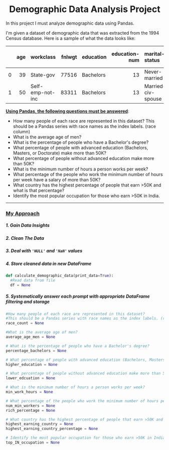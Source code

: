 <h1 align="center"> Demographic Data Analysis Project </h1>

In this project I must analyze demographic data using Pandas. 

I'm given a dataset of demographic data that was extracted from the 1994 Census database. Here is a sample of what the data looks like:

|    |   age | workclass        |   fnlwgt | education   |   education-num | marital-status     | occupation        | relationship   | race   | sex    |   capital-gain |   capital-loss |   hours-per-week | native-country   | salary   |
|---:|------:|:-----------------|---------:|:------------|----------------:|:-------------------|:------------------|:---------------|:-------|:-------|---------------:|---------------:|-----------------:|:-----------------|:---------|
|  0 |    39 | State-gov        |    77516 | Bachelors   |              13 | Never-married      | Adm-clerical      | Not-in-family  | White  | Male   |           2174 |              0 |               40 | United-States    | <=50K    |
|  1 |    50 | Self-emp-not-inc |    83311 | Bachelors   |              13 | Married-civ-spouse | Exec-managerial   | Husband        | White  | Male   |              0 |              0 |               13 | United-States    | <=50K    |

<ins><b>Using Pandas, the following questions must be answered</b></ins>:<br>
- How many people of each race are represented in this dataset? This should be a Pandas series with race names as the index labels. (race column)
- What is the average age of men?
- What is the percentage of people who have a Bachelor's degree?
- What percentage of people with advanced education (Bachelors, Masters, or Doctorate) make more than 50K?
- What percentage of people without advanced education make more than 50K?
- What is the minimum number of hours a person works per week?
- What percentage of the people who work the minimum number of hours per week have a salary of more than 50K?
- What country has the highest percentage of people that earn >50K and what is that percentage?
- Identify the most popular occupation for those who earn >50K in India.

<hr NOSHADE="noshade"/>

<h3><ins> My Approach </ins></h3>

<h5> 1. Gain Data Insights </h5>

<h5> 2. Clean The Data </h5>

<h5> 3. Deal with <code>'NULL'</code> and <code>'NaN'</code> values </h5>

<h5> 4. Store cleaned data in new DataFrame </h5>

```python
def calculate_demographic_data(print_data=True):
  #Read data from file
  df = None
```
<h5> 5. Systematically answer each prompt with appropriate DataFrame filtering and storage </h5>

```python
#How many people of each race are represented in this dataset? 
#This should be a Pandas series with race names as the index labels. (race column)
race_count = None

#What is the average age of men?
average_age_men = None

# What is the percentage of people who have a Bachelor's degree?
percentage_bachelors = None

# What percentage of people with advanced education (Bachelors, Masters, or Doctorate) make more than 50K?
higher_education = None

# What percentage of people without advanced education make more than 50K?
lower_edcuation = None

# What is the minimum number of hours a person works per week?
min_work_hours = None

# What percentage of the people who work the minimum number of hours per week have a salary of more than 50K?
num_min_workers = None
rich_percentage = None

# What country has the highest percentage of people that earn >50K and what is that percentage?
highest_earning_country = None
highest_earning_country_percentage = None

# Identify the most popular occupation for those who earn >50K in India.
top_IN_occupation = None
```
